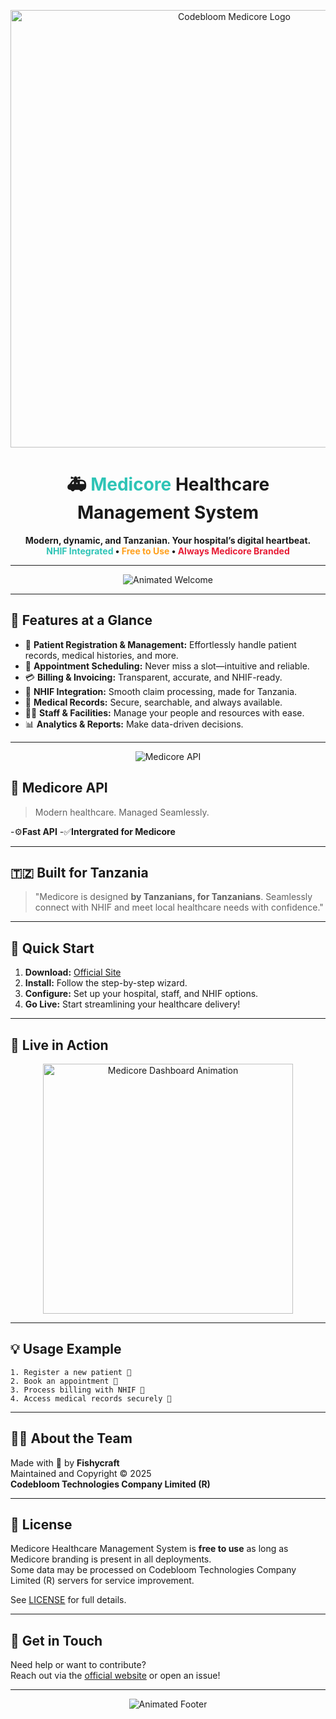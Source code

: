 <p align="center">
  <img src="https://github.com/github-copilot/chat/attachments/1177842" alt="Codebloom Medicore Logo" width="700"/>
</p>

<!-- Animated Medicore Healthcare Management System README -->



<h1 align="center">
  🚑 <span style="color:#2EC4B6;">Medicore</span> Healthcare Management System
</h1>
<p align="center">
  <b>
    Modern, dynamic, and Tanzanian. Your hospital’s digital heartbeat.<br>
    <span style="color:#2EC4B6;">NHIF Integrated</span> • <span style="color:#FF9F1C;">Free to Use</span> • <span style="color:#E71D36;">Always Medicore Branded</span>
  </b>
</p>

---

<p align="center">
  <img src="https://readme-typing-svg.demolab.com/?lines=Welcome+to+Medicore!;Patient-centered+care,+powered+by+tech.;NHIF+integration+for+Tanzania.;Streamline+your+hospital+today!&center=true&width=500&height=35&color=2EC4B6&vCenter=true&size=22" alt="Animated Welcome"/>
</p>

---

## 🎉 Features at a Glance

- 🏥 **Patient Registration & Management:** Effortlessly handle patient records, medical histories, and more.
- 📅 **Appointment Scheduling:** Never miss a slot—intuitive and reliable.
- 💳 **Billing & Invoicing:** Transparent, accurate, and NHIF-ready.
- 🏦 **NHIF Integration:** Smooth claim processing, made for Tanzania.
- 📂 **Medical Records:** Secure, searchable, and always available.
- 👩‍⚕️ **Staff & Facilities:** Manage your people and resources with ease.
- 📊 **Analytics & Reports:** Make data-driven decisions.

---

<p align="center"><img src="https://github.com/github-copilot/chat/attachments/1180834" alt="Medicore API"</p>
  
## 🤖 Medicore API
> Modern healthcare. Managed Seamlessly.
  
  -⚙️**Fast API**
  -✅**Intergrated for Medicore**
  
---
  
## 🇹🇿 Built for Tanzania

> "Medicore is designed **by Tanzanians, for Tanzanians**. Seamlessly connect with NHIF and meet local healthcare needs with confidence."

---

## 🚀 Quick Start

1. **Download:** [Official Site](#)  
2. **Install:** Follow the step-by-step wizard.
3. **Configure:** Set up your hospital, staff, and NHIF options.
4. **Go Live:** Start streamlining your healthcare delivery!

---

## 🌈 Live in Action

<p align="center">
  <img src="https://media.giphy.com/media/v1.Y2lkPTc5MGI3NjExb3Z4M3R2Y3dmaXB6c3VmbWZidDg0Y3g0a2JmeGJ2dHk1cDk2aWw2eCZlcD12MV9naWZzX3NlYXJjaCZjdD1n/l1Asw5YtP1xgkX8CY/giphy.gif" width="400" alt="Medicore Dashboard Animation"/>
</p>

---

## 💡 Usage Example

```
1. Register a new patient 👤
2. Book an appointment 📆
3. Process billing with NHIF 🏦
4. Access medical records securely 🔐
```

---

## 👨‍💻 About the Team

Made with 💙 by **Fishycraft**  
Maintained and Copyright © 2025  
**Codebloom Technologies Company Limited (R)**

---

## 📄 License

Medicore Healthcare Management System is **free to use** as long as Medicore branding is present in all deployments.  
Some data may be processed on Codebloom Technologies Company Limited (R) servers for service improvement.

See [LICENSE](LICENSE.md) for full details.

---

## 🙌 Get in Touch

Need help or want to contribute?  
Reach out via the [official website](#) or open an issue!

---

<p align="center">
  <img src="https://readme-typing-svg.demolab.com/?lines=Empowering+healthcare,+one+click+at+a+time.;Join+the+Medicore+community+today!&center=true&width=500&height=35&color=E71D36&vCenter=true&size=22" alt="Animated Footer"/>
</p>
